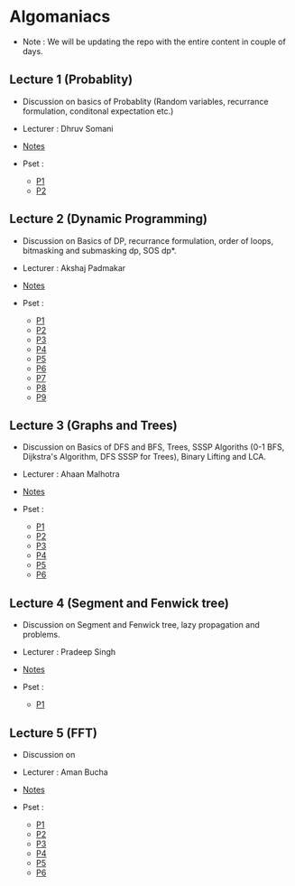 # Algomaniacs
 * Note : We will be updating the repo with the entire content in couple of days.
## Lecture 1 (Probablity) 
  * Discussion on basics of Probablity (Random variables, recurrance formulation, conditonal expectation etc.) 
  * Lecturer : Dhruv Somani
 
  * [Notes](https://drive.google.com/file/d/1pfhYp7SGav0qi3jmY09oFgOzEkWo5zxZ/view?usp=sharing)

  * Pset :
    - [P1](http://www.usaco.org/index.php?page=viewproblem2&cpid=1210)
    - [P2](https://codeforces.com/problemset/problem/1778/D)

## Lecture 2 (Dynamic Programming) 
  * Discussion on Basics of DP, recurrance formulation, order of loops, bitmasking and submasking dp, SOS dp*.
  * Lecturer : Akshaj Padmakar
  
  * [Notes](https://drive.google.com/file/d/1236MpkIiqw5tflk_0iEAdFoSgQiG_tb_/view?usp=sharing)
  
  * Pset :
    - [P1](https://atcoder.jp/contests/dp/tasks/dp_a)
    - [P2](https://atcoder.jp/contests/dp/tasks/dp_b)
    - [P3](https://atcoder.jp/contests/dp/tasks/dp_d)
    - [P4](https://atcoder.jp/contests/dp/tasks/dp_e)
    - [P5](https://atcoder.jp/contests/dp/tasks/dp_i)
    - [P6](https://atcoder.jp/contests/dp/tasks/dp_j)
    - [P7](https://atcoder.jp/contests/dp/tasks/dp_u)
    - [P8](https://codeforces.com/problemset/problem/16/E)
    - [P9](https://codeforces.com/problemset/problem/165/E)
    
    


## Lecture 3 (Graphs and Trees) 
  * Discussion on Basics of DFS and BFS, Trees, SSSP Algoriths (0-1 BFS, Dijkstra's Algorithm, DFS SSSP for Trees), Binary Lifting and LCA.
  * Lecturer : Ahaan Malhotra
 
 * [Notes](https://drive.google.com/file/d/1-IubEYHjrmEyGusmNdyUR0YyiZIzmb4t/view?usp=sharing)
  
  * Pset :
    - [P1](https://www.codechef.com/problems/THOUSES?tab=statement)
    - [P2](https://www.codechef.com/problems/VPATH?tab=statement)
    - [P3](https://www.codechef.com/problems/CHEFARC)
    - [P4](https://www.codechef.com/problems/TRAVELLING)
    - [P5](https://cses.fi/problemset/task/1195/)
    - [P6](https://cses.fi/problemset/task/1679/)
    

## Lecture 4 (Segment and Fenwick tree) 
  * Discussion on Segment and Fenwick tree, lazy propagation and problems. 
  * Lecturer : Pradeep Singh
  
  * [Notes](https://drive.google.com/file/d/1xeuHDN42SIRYu-a5MkkDkL0RGCRqp-V_/view?usp=sharing)
  
  * Pset :
    - [P1]()
    
    
    

## Lecture 5 (FFT) 
  * Discussion on 
  * Lecturer : Aman Bucha
 
  * [Notes](https://drive.google.com/file/d/1canVnjWRKRRBVemrDnBZgMNRhqfnaY5u/view?usp=sharing)
  
  * Pset :
    - [P1]()
    - [P2](https://codeforces.com/problemset/problem/1593/D2)
    - [P3](https://olympiads.hbcse.tifr.res.in/olympiads/wp-content/uploads/2017/10/sol-crmo-20171.pdf)
    - [P4](https://codeforces.com/problemset/problem/1712/E1)
    - [P5](https://codeforces.com/problemset/gymProblem/103119/A)
    - [P6](https://codeforces.com/problemset/problem/632/E)
    
